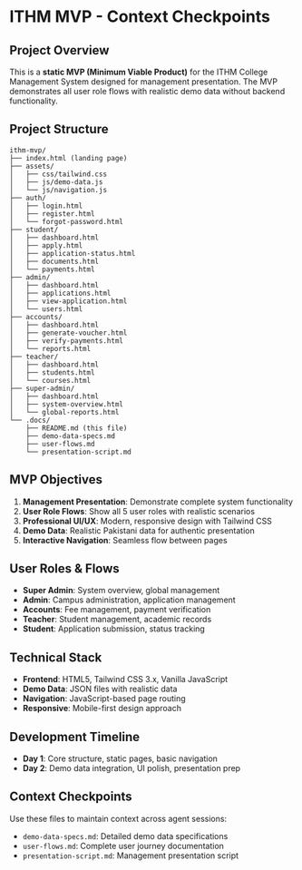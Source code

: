 # ITHM MVP - Context Checkpoints

## Project Overview
This is a **static MVP (Minimum Viable Product)** for the ITHM College Management System designed for management presentation. The MVP demonstrates all user role flows with realistic demo data without backend functionality.

## Project Structure
```
ithm-mvp/
├── index.html (landing page)
├── assets/
│   ├── css/tailwind.css
│   ├── js/demo-data.js
│   └── js/navigation.js
├── auth/
│   ├── login.html
│   ├── register.html
│   └── forgot-password.html
├── student/
│   ├── dashboard.html
│   ├── apply.html
│   ├── application-status.html
│   ├── documents.html
│   └── payments.html
├── admin/
│   ├── dashboard.html
│   ├── applications.html
│   ├── view-application.html
│   └── users.html
├── accounts/
│   ├── dashboard.html
│   ├── generate-voucher.html
│   ├── verify-payments.html
│   └── reports.html
├── teacher/
│   ├── dashboard.html
│   ├── students.html
│   └── courses.html
├── super-admin/
│   ├── dashboard.html
│   ├── system-overview.html
│   └── global-reports.html
└── .docs/
    ├── README.md (this file)
    ├── demo-data-specs.md
    ├── user-flows.md
    └── presentation-script.md
```

## MVP Objectives
1. **Management Presentation**: Demonstrate complete system functionality
2. **User Role Flows**: Show all 5 user roles with realistic scenarios
3. **Professional UI/UX**: Modern, responsive design with Tailwind CSS
4. **Demo Data**: Realistic Pakistani data for authentic presentation
5. **Interactive Navigation**: Seamless flow between pages

## User Roles & Flows
- **Super Admin**: System overview, global management
- **Admin**: Campus administration, application management
- **Accounts**: Fee management, payment verification
- **Teacher**: Student management, academic records
- **Student**: Application submission, status tracking

## Technical Stack
- **Frontend**: HTML5, Tailwind CSS 3.x, Vanilla JavaScript
- **Demo Data**: JSON files with realistic data
- **Navigation**: JavaScript-based page routing
- **Responsive**: Mobile-first design approach

## Development Timeline
- **Day 1**: Core structure, static pages, basic navigation
- **Day 2**: Demo data integration, UI polish, presentation prep

## Context Checkpoints
Use these files to maintain context across agent sessions:
- `demo-data-specs.md`: Detailed demo data specifications
- `user-flows.md`: Complete user journey documentation
- `presentation-script.md`: Management presentation script
